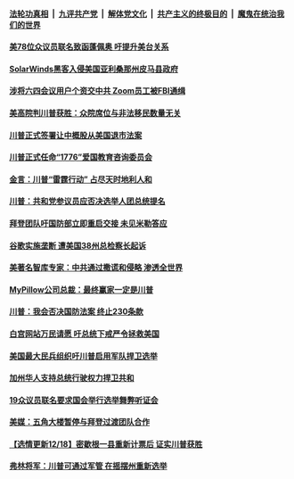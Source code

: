 

####  [法轮功真相](../../../../basic/blob/master/README.md?t=12200031) &nbsp;|&nbsp; [九评共产党](../../../../9ping.md/blob/master/README.md?t=12200031) &nbsp;|&nbsp; [解体党文化](../../../../jtdwh.md/blob/master/README.md?t=12200031)  &nbsp;|&nbsp; [共产主义的终极目的](../../../../gczydzjmd.md/blob/master/README.md?t=12200031) &nbsp;|&nbsp; [魔鬼在统治我们的世界](../../../../mgztzwmdsj.md/blob/master/README.md?t=12200031) 

#### [美78位众议员联名致函蓬佩奥 吁提升美台关系  ](../pages/soh6/455164.md?t=12200031) 
#### [SolarWinds黑客入侵美国亚利桑那州皮马县政府](../pages/soh6/455194.md?t=12200031) 
#### [涉将六四会议用户个资交中共 Zoom员工被FBI通缉](../pages/soh6/455122.md?t=12200031) 
#### [美高院判川普获胜：众院席位与非法移民数量无关](../pages/soh6/455074.md?t=12200031) 
#### [川普正式签署让中概股从美国退市法案](../pages/soh6/455083.md?t=12200031) 
#### [川普正式任命“1776”爱国教育咨询委员会](../pages/soh6/455068.md?t=12200031) 
#### [金言：川普“雷霆行动” 占尽天时地利人和](../pages/soh6/455059.md?t=12200031) 
#### [川普：共和党参议员应否决选举人团总统提名](../pages/soh6/455011.md?t=12200031) 
#### [拜登团队吁国防部立即重启交接 未见米勒答应](../pages/soh6/455050.md?t=12200031) 
#### [谷歌实施垄断 遭美国38州总检察长起诉](../pages/soh6/455038.md?t=12200031) 
#### [美著名智库专家：中共通过撒谎和侵略 渗透全世界](../pages/soh6/455044.md?t=12200031) 
#### [MyPillow公司总裁：最终赢家一定是川普](../pages/soh6/455029.md?t=12200031) 
#### [川普：我会否决国防法案 终止230条款](../pages/soh6/454990.md?t=12200031) 
#### [白宫网站万民请愿 吁总统下戒严令拯救美国](../pages/soh6/454993.md?t=12200031) 
#### [美国最大民兵组织吁川普启用军队捍卫选举](../pages/soh6/454987.md?t=12200031) 
#### [加州华人支持总统行驶权力捍卫共和](../pages/soh6/453643.md?t=12200031) 
#### [19众议员联名要求国会举行选举舞弊听证会](../pages/soh6/454948.md?t=12200031) 
#### [美媒：五角大楼暂停与拜登过渡团队合作](../pages/soh6/454963.md?t=12200031) 
#### [【选情更新12/18】密歇根一县重新计票后 证实川普获胜](../pages/soh6/454936.md?t=12200031) 
#### [弗林将军：川普可通过军管 在摇摆州重新选举](../pages/soh6/454957.md?t=12200031) 
